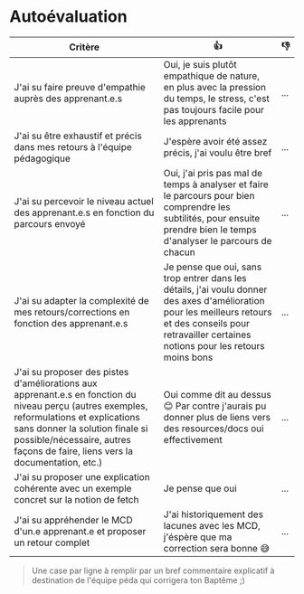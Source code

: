 # Autoévaluation

| Critère | 👍 | 👎 |
| ---------------- | ---------------- | ---------------- | 
| J'ai su faire preuve d'empathie auprès des apprenant.e.s | Oui, je suis plutôt empathique de nature, en plus avec la pression du temps, le stress, c'est pas toujours facile pour les apprenants | ... |
| J'ai su être exhaustif et précis dans mes retours à l'équipe pédagogique | J'espère avoir été assez précis, j'ai voulu être bref | ... |
| J'ai su percevoir le niveau actuel des apprenant.e.s en fonction du parcours envoyé | Oui, j'ai pris pas mal de temps à analyser et faire le parcours pour bien comprendre les subtilités, pour ensuite prendre bien le temps d'analyser le parcours de chacun | ... |
| J'ai su adapter la complexité de mes retours/corrections en fonction des apprenant.e.s  | Je pense que oui, sans trop entrer dans les détails, j'ai voulu donner des axes d'amélioration pour les meilleurs retours et des conseils pour retravailler certaines notions pour les retours moins bons | ... |
| J'ai su proposer des pistes d'améliorations aux apprenant.e.s en fonction du niveau perçu (autres exemples, reformulations et explications sans donner la solution finale si possible/nécessaire, autres façons de faire, liens vers la documentation, etc.) | Oui comme dit au dessus :blush: Par contre j'aurais pu donner plus de liens vers des resources/docs oui effectivement | ... |
| J'ai su proposer une explication cohérente avec un exemple concret sur la notion de fetch | Je pense que oui | ... |
| J'ai su appréhender le MCD d'un.e apprenant.e et proposer un retour complet | J'ai historiquement des lacunes avec les MCD, j'éspère que ma correction sera bonne :sweat_smile: | ... |

> Une case par ligne à remplir par un bref commentaire explicatif à destination de l'équipe péda qui corrigera ton Baptême ;)